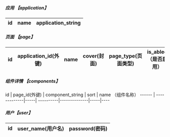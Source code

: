 ##### 应用 【application】
id   | name  | application_string
-----|------- | --------
##### 页面 【page】
id   | application_id(外键) | name |cover(封面) | page_type(页面类型) | is_abled （是否启用）| page_string |update_time |create_time| creator（创建人）| share_desc（微信分享文案）| share_image （微信分享图片）|
---- | --------- | ---------|----------| -----|-----|------|-----|----|----|---|---
##### 组件详情 【components】
id | page_id(外键) | component_string | sort | name （组件名称）
------ | -------------|-----| ----------|--------------|-----|----
##### 用户【user】
id | user_name(用户名) | password(密码)
-----|-----|----